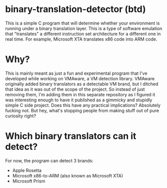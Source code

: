 # binary-translation-detector (btd)
This is a simple C program that will determine whether your environment is running under a binary translation layer. This is a type of software emulation that "translates" a different instruction set architecture for a different one in real time. For example, Microsoft XTA translates x86 code into ARM code. 


# Why?
This is mainly meant as just a fun and experimental program that I've developed while working on VMAware, a VM detection library. VMAware originally added binary translators as a detectable VM brand, but I ditched that idea as it was out of the scope of the project. So instead of just removing them, I'm adding them in this separate repository as I figured it was interesting enough to have it published as a gimmicky and stupidly simple C side project. Does this have any practical implications? Absolutely fucking not. But hey, what's stopping people from making stuff out of pure curiosity right?



# Which binary translators can it detect?
For now, the program can detect 3 brands:
 - Apple Rosetta
 - Microsoft x86-to-ARM (also known as Microsoft XTA)
 - Microsoft Prism